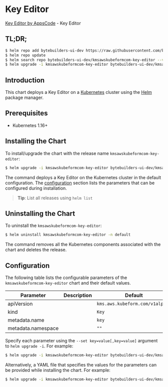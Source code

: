 # Key Editor

[Key Editor by AppsCode](https://byte.builders) - Key Editor

## TL;DR;

```bash
$ helm repo add bytebuilders-ui-dev https://raw.githubusercontent.com/bytebuilders/ui-wizards/
$ helm repo update
$ helm search repo bytebuilders-ui-dev/kmsawskubeformcom-key-editor --version=v0.4.17
$ helm upgrade -i kmsawskubeformcom-key-editor bytebuilders-ui-dev/kmsawskubeformcom-key-editor -n default --create-namespace --version=v0.4.17
```

## Introduction

This chart deploys a Key Editor on a [Kubernetes](http://kubernetes.io) cluster using the [Helm](https://helm.sh) package manager.

## Prerequisites

- Kubernetes 1.16+

## Installing the Chart

To install/upgrade the chart with the release name `kmsawskubeformcom-key-editor`:

```bash
$ helm upgrade -i kmsawskubeformcom-key-editor bytebuilders-ui-dev/kmsawskubeformcom-key-editor -n default --create-namespace --version=v0.4.17
```

The command deploys a Key Editor on the Kubernetes cluster in the default configuration. The [configuration](#configuration) section lists the parameters that can be configured during installation.

> **Tip**: List all releases using `helm list`

## Uninstalling the Chart

To uninstall the `kmsawskubeformcom-key-editor`:

```bash
$ helm uninstall kmsawskubeformcom-key-editor -n default
```

The command removes all the Kubernetes components associated with the chart and deletes the release.

## Configuration

The following table lists the configurable parameters of the `kmsawskubeformcom-key-editor` chart and their default values.

|     Parameter      | Description |                  Default                   |
|--------------------|-------------|--------------------------------------------|
| apiVersion         |             | <code>kms.aws.kubeform.com/v1alpha1</code> |
| kind               |             | <code>Key</code>                           |
| metadata.name      |             | <code>key</code>                           |
| metadata.namespace |             | <code>""</code>                            |


Specify each parameter using the `--set key=value[,key=value]` argument to `helm upgrade -i`. For example:

```bash
$ helm upgrade -i kmsawskubeformcom-key-editor bytebuilders-ui-dev/kmsawskubeformcom-key-editor -n default --create-namespace --version=v0.4.17 --set apiVersion=kms.aws.kubeform.com/v1alpha1
```

Alternatively, a YAML file that specifies the values for the parameters can be provided while
installing the chart. For example:

```bash
$ helm upgrade -i kmsawskubeformcom-key-editor bytebuilders-ui-dev/kmsawskubeformcom-key-editor -n default --create-namespace --version=v0.4.17 --values values.yaml
```
